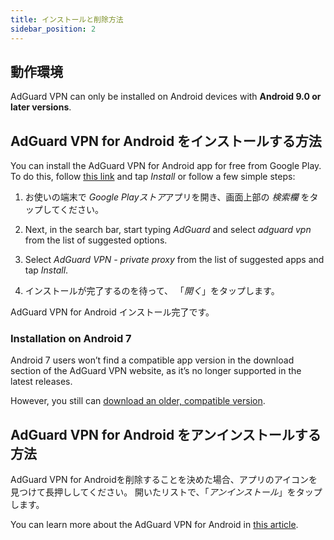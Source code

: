 ```yaml
---
title: インストールと削除方法
sidebar_position: 2
---
```


## 動作環境

AdGuard VPN can only be installed on Android devices with **Android 9.0 or later versions**.

## AdGuard VPN for Android をインストールする方法

You can install the AdGuard VPN for Android app for free from Google Play. To do this, follow [this link](https://play.google.com/store/apps/details?id=com.adguard.vpn) and tap *Install* or follow a few simple steps:

1. お使いの端末で *Google Playストア*アプリを開き、画面上部の *検索欄* をタップしてください。

2. Next, in the search bar, start typing *AdGuard* and select *adguard vpn* from the list of suggested options.

3. Select *AdGuard VPN - private proxy* from the list of suggested apps and tap *Install*.

4. インストールが完了するのを待って、 「*開く*」をタップします。

AdGuard VPN for Android インストール完了です。

### Installation on Android 7

Android 7 users won’t find a compatible app version in the download section of the AdGuard VPN website, as it’s no longer supported in the latest releases.

However, you still can [download an older, compatible version](https://agrd.io/vpn_android_7_for_web).

## AdGuard VPN for Android をアンインストールする方法

AdGuard VPN for Androidを削除することを決めた場合、アプリのアイコンを見つけて長押ししてください。 開いたリストで、「*アンインストール*」をタップします。

You can learn more about the AdGuard VPN for Android in [this article](/adguard-vpn-for-android/overview).
